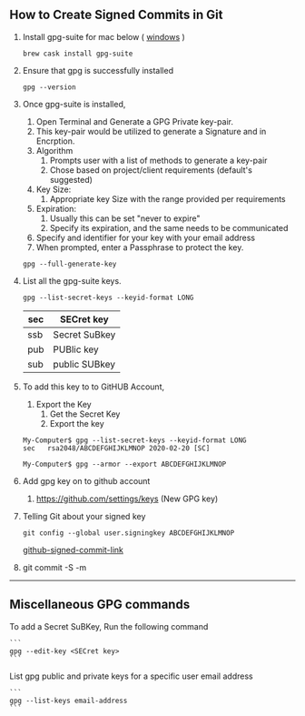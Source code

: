 ## How to Create Signed Commits in Git

1. Install gpg-suite for mac below ( [windows](https://gpgtools.org/) )

   ```
   brew cask install gpg-suite
   ```

2. Ensure that gpg is successfully installed

   ```
   gpg --version
   ```

3. Once gpg-suite is installed, 
   1. Open Terminal and Generate a GPG Private key-pair. 
   2. This key-pair would be utilized to generate a Signature and in Encrption.
   3. Algorithm
      1. Prompts user with a list of methods to generate a key-pair
      2. Chose based on project/client requirements (default's suggested)
   4. Key Size:
      1. Appropriate key Size with the range provided per requirements
   5. Expiration:
      1. Usually this can be set "never to expire"
      2. Specify its expiration, and the same needs to be communicated
   6. Specify and identifier for your key with your email address
   7. When prompted, enter a Passphrase to protect the key.

   ```
   gpg --full-generate-key
   ```

4. List all the gpg-suite keys.

    ```
    gpg --list-secret-keys --keyid-format LONG
    ```
    | sec | SECret key    |
    | --- | ------------- |
    | ssb | Secret SuBkey |
    | pub | PUBlic key    |
    | sub | public SUBkey |

5. To add this key to to GitHUB Account,

   1. Export the Key
      1. Get the Secret Key
      2. Export the key

   ```
   My-Computer$ gpg --list-secret-keys --keyid-format LONG
   sec   rsa2048/ABCDEFGHIJKLMNOP 2020-02-20 [SC]
   ```

   ```
   My-Computer$ gpg --armor --export ABCDEFGHIJKLMNOP
   ```

6. Add gpg key on to github account

   1. https://github.com/settings/keys (New GPG key)

7. Telling Git about your signed key

   ```
   git config --global user.signingkey ABCDEFGHIJKLMNOP

   ```

   [github-signed-commit-link](https://github.com/Sharu24/SignedCommits/settings/branch_protection_rules)

8.  git commit -S -m <your-commit-mmessage>

---

## Miscellaneous GPG commands

To add a Secret SuBKey, Run the following command

    ```
    gpg --edit-key <SECret key>
    ```

List gpg public and private keys for a specific user email address

    ```
    gpg --list-keys email-address
    ```
